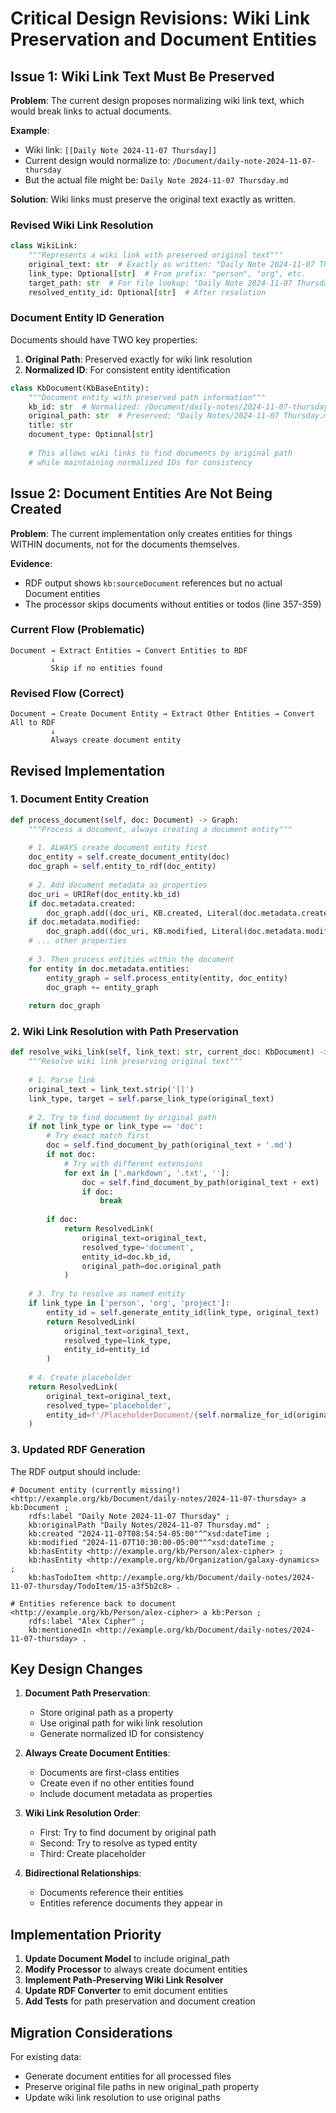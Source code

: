 # Critical Design Revisions: Wiki Link Preservation and Document Entities

## Issue 1: Wiki Link Text Must Be Preserved

**Problem**: The current design proposes normalizing wiki link text, which would break links to actual documents.

**Example**:
- Wiki link: `[[Daily Note 2024-11-07 Thursday]]`
- Current design would normalize to: `/Document/daily-note-2024-11-07-thursday`
- But the actual file might be: `Daily Note 2024-11-07 Thursday.md`

**Solution**: Wiki links must preserve the original text exactly as written.

### Revised Wiki Link Resolution

```python
class WikiLink:
    """Represents a wiki link with preserved original text"""
    original_text: str  # Exactly as written: "Daily Note 2024-11-07 Thursday"
    link_type: Optional[str]  # From prefix: "person", "org", etc.
    target_path: str  # For file lookup: "Daily Note 2024-11-07 Thursday.md"
    resolved_entity_id: Optional[str]  # After resolution
```

### Document Entity ID Generation

Documents should have TWO key properties:
1. **Original Path**: Preserved exactly for wiki link resolution
2. **Normalized ID**: For consistent entity identification

```python
class KbDocument(KbBaseEntity):
    """Document entity with preserved path information"""
    kb_id: str  # Normalized: /Document/daily-notes/2024-11-07-thursday
    original_path: str  # Preserved: "Daily Notes/2024-11-07 Thursday.md"
    title: str
    document_type: Optional[str]
    
    # This allows wiki links to find documents by original path
    # while maintaining normalized IDs for consistency
```

## Issue 2: Document Entities Are Not Being Created

**Problem**: The current implementation only creates entities for things WITHIN documents, not for the documents themselves.

**Evidence**: 
- RDF output shows `kb:sourceDocument` references but no actual Document entities
- The processor skips documents without entities or todos (line 357-359)

### Current Flow (Problematic)
```
Document → Extract Entities → Convert Entities to RDF
         ↓
         Skip if no entities found
```

### Revised Flow (Correct)
```
Document → Create Document Entity → Extract Other Entities → Convert All to RDF
         ↓
         Always create document entity
```

## Revised Implementation

### 1. Document Entity Creation

```python
def process_document(self, doc: Document) -> Graph:
    """Process a document, always creating a document entity"""
    
    # 1. ALWAYS create document entity first
    doc_entity = self.create_document_entity(doc)
    doc_graph = self.entity_to_rdf(doc_entity)
    
    # 2. Add document metadata as properties
    doc_uri = URIRef(doc_entity.kb_id)
    if doc.metadata.created:
        doc_graph.add((doc_uri, KB.created, Literal(doc.metadata.created)))
    if doc.metadata.modified:
        doc_graph.add((doc_uri, KB.modified, Literal(doc.metadata.modified)))
    # ... other properties
    
    # 3. Then process entities within the document
    for entity in doc.metadata.entities:
        entity_graph = self.process_entity(entity, doc_entity)
        doc_graph += entity_graph
    
    return doc_graph
```

### 2. Wiki Link Resolution with Path Preservation

```python
def resolve_wiki_link(self, link_text: str, current_doc: KbDocument) -> ResolvedLink:
    """Resolve wiki link preserving original text"""
    
    # 1. Parse link
    original_text = link_text.strip('[]')
    link_type, target = self.parse_link_type(original_text)
    
    # 2. Try to find document by original path
    if not link_type or link_type == 'doc':
        # Try exact match first
        doc = self.find_document_by_path(original_text + '.md')
        if not doc:
            # Try with different extensions
            for ext in ['.markdown', '.txt', '']:
                doc = self.find_document_by_path(original_text + ext)
                if doc:
                    break
        
        if doc:
            return ResolvedLink(
                original_text=original_text,
                resolved_type='document',
                entity_id=doc.kb_id,
                original_path=doc.original_path
            )
    
    # 3. Try to resolve as named entity
    if link_type in ['person', 'org', 'project']:
        entity_id = self.generate_entity_id(link_type, original_text)
        return ResolvedLink(
            original_text=original_text,
            resolved_type=link_type,
            entity_id=entity_id
        )
    
    # 4. Create placeholder
    return ResolvedLink(
        original_text=original_text,
        resolved_type='placeholder',
        entity_id=f'/PlaceholderDocument/{self.normalize_for_id(original_text)}'
    )
```

### 3. Updated RDF Generation

The RDF output should include:

```turtle
# Document entity (currently missing!)
<http://example.org/kb/Document/daily-notes/2024-11-07-thursday> a kb:Document ;
    rdfs:label "Daily Note 2024-11-07 Thursday" ;
    kb:originalPath "Daily Notes/2024-11-07 Thursday.md" ;
    kb:created "2024-11-07T08:54:54-05:00"^^xsd:dateTime ;
    kb:modified "2024-11-07T10:30:00-05:00"^^xsd:dateTime ;
    kb:hasEntity <http://example.org/kb/Person/alex-cipher> ;
    kb:hasEntity <http://example.org/kb/Organization/galaxy-dynamics> ;
    kb:hasTodoItem <http://example.org/kb/Document/daily-notes/2024-11-07-thursday/TodoItem/15-a3f5b2c8> .

# Entities reference back to document
<http://example.org/kb/Person/alex-cipher> a kb:Person ;
    rdfs:label "Alex Cipher" ;
    kb:mentionedIn <http://example.org/kb/Document/daily-notes/2024-11-07-thursday> .
```

## Key Design Changes

1. **Document Path Preservation**:
   - Store original path as a property
   - Use original path for wiki link resolution
   - Generate normalized ID for consistency

2. **Always Create Document Entities**:
   - Documents are first-class entities
   - Create even if no other entities found
   - Include document metadata as properties

3. **Wiki Link Resolution Order**:
   - First: Try to find document by original path
   - Second: Try to resolve as typed entity
   - Third: Create placeholder

4. **Bidirectional Relationships**:
   - Documents reference their entities
   - Entities reference documents they appear in

## Implementation Priority

1. **Update Document Model** to include original_path
2. **Modify Processor** to always create document entities
3. **Implement Path-Preserving Wiki Link Resolver**
4. **Update RDF Converter** to emit document entities
5. **Add Tests** for path preservation and document creation

## Migration Considerations

For existing data:
- Generate document entities for all processed files
- Preserve original file paths in new original_path property
- Update wiki link resolution to use original paths